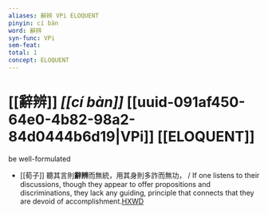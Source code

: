 ```yaml
---
aliases: 辭辨 VPi ELOQUENT
pinyin: cí bàn
word: 辭辨
syn-func: VPi
sem-feat: 
total: 1
concept: ELOQUENT 
---
```

# [[辭辨]] *[[cí bàn]]*  [[uuid-091af450-64e0-4b82-98a2-84d0444b6d19|VPi]] [[ELOQUENT]]
be well-formulated
 - [[荀子]] 聽其言則**辭辨**而無統，用其身則多詐而無功，
                     / If one listens to their discussions, though they appear to offer propositions and discriminations, they lack any guiding, principle that connects that they are devoid of accomplishment.[HXWD](https://hxwd.org/textview.html?location=KR3a0002_tls_005-11a.45)